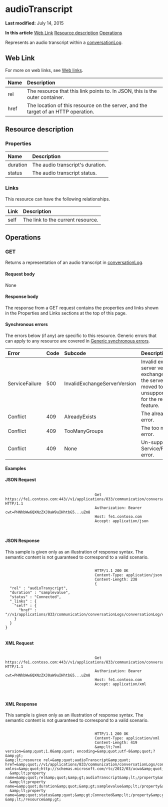 
# audioTranscript

 **Last modified:** July 14, 2015

 **In this article**
[Web Link](#sectionSection0)
[Resource description](#sectionSection1)
[Operations](#sectionSection2)


Represents an audio transcript within a [conversationLog](conversationLog_ref.md). 


## Web Link
<a name="sectionSection0"> </a>

For more on web links, see [Web links](WebLinks.md).



|**Name**|**Description**|
|:-----|:-----|
|rel|The resource that this link points to. In JSON, this is the outer container.|
|href|The location of this resource on the server, and the target of an HTTP operation.|

## Resource description
<a name="sectionSection1"> </a>




### Properties





|**Name**|**Description**|
|:-----|:-----|
|duration|The audio transcript's duration.|
|status|The audio transcript status.|

### Links

This resource can have the following relationships.



|**Link**|**Description**|
|:-----|:-----|
|self|The link to the current resource.|

## Operations
<a name="sectionSection2"> </a>




### GET

Returns a representation of an audio transcript in [conversationLog](conversationLog_ref.md).


#### Request body

None


#### Response body

The response from a GET request contains the properties and links shown in the Properties and Links sections at the top of this page.


#### Synchronous errors

The errors below (if any) are specific to this resource. Generic errors that can apply to any resource are covered in [Generic synchronous errors](GenericSynchronousErrors.md).



|**Error**|**Code**|**Subcode**|**Description**|
|:-----|:-----|:-----|:-----|
|ServiceFailure|500|InvalidExchangeServerVersion|Invalid exchange server version.The exchange mailbox of the server might have moved to an unsupported version for the required feature.|
|Conflict|409|AlreadyExists|The already exists error.|
|Conflict|409|TooManyGroups|The too many groups error.|
|Conflict|409|None|Un-supported Service/Resource/API error.|

#### Examples




#### JSON Request


```

										Get https://fe1.contoso.com:443//v1/applications/833/communication/conversationLogs/conversationLog/conversationLogTranscripts/conversationLogTranscript/audioTranscript HTTP/1.1
										Authorization: Bearer cwt=PHNhbWw6QXNzZXJ0aW9uIHhtbG5...uZm8
										Host: fe1.contoso.com
										Accept: application/json
										
									
```


#### JSON Response

This sample is given only as an illustration of response syntax. The semantic content is not guaranteed to correspond to a valid scenario.


```

										HTTP/1.1 200 OK
										Content-Type: application/json
										Content-Length: 238
										{
  "rel" : "audioTranscript",
  "duration" : "samplevalue",
  "status" : "Connected",
  "_links" : {
    "self" : {
      "href" : "//v1/applications/833/communication/conversationLogs/conversationLog/conversationLogTranscripts/conversationLogTranscript/audioTranscript"
    }
  }
}
									
```


#### XML Request


```

										Get https://fe1.contoso.com:443//v1/applications/833/communication/conversationLogs/conversationLog/conversationLogTranscripts/conversationLogTranscript/audioTranscript HTTP/1.1
										Authorization: Bearer cwt=PHNhbWw6QXNzZXJ0aW9uIHhtbG5...uZm8
										Host: fe1.contoso.com
										Accept: application/xml
										
									
```


#### XML Response

This sample is given only as an illustration of response syntax. The semantic content is not guaranteed to correspond to a valid scenario.


```

										HTTP/1.1 200 OK
										Content-Type: application/xml
										Content-Length: 419
										&amp;lt;?xml version=&amp;quot;1.0&amp;quot; encoding=&amp;quot;utf-8&amp;quot;?&amp;gt;
&amp;lt;resource rel=&amp;quot;audioTranscript&amp;quot; href=&amp;quot;//v1/applications/833/communication/conversationLogs/conversationLog/conversationLogTranscripts/conversationLogTranscript/audioTranscript&amp;quot; xmlns=&amp;quot;http://schemas.microsoft.com/rtc/2012/03/ucwa&amp;quot;&amp;gt;
  &amp;lt;property name=&amp;quot;rel&amp;quot;&amp;gt;audioTranscript&amp;lt;/property&amp;gt;
  &amp;lt;property name=&amp;quot;duration&amp;quot;&amp;gt;samplevalue&amp;lt;/property&amp;gt;
  &amp;lt;property name=&amp;quot;status&amp;quot;&amp;gt;Connected&amp;lt;/property&amp;gt;
&amp;lt;/resource&amp;gt;
									
```

